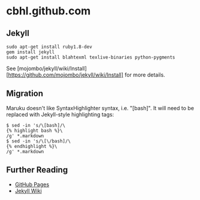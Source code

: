 cbhl.github.com
===============

Jekyll
------

    sudo apt-get install ruby1.8-dev
    gem install jekyll
    sudo apt-get install blahtexml texlive-binaries python-pygments

See [mojombo/jekyll/wiki/Install][https://github.com/mojombo/jekyll/wiki/Install] for more details.

Migration
---------

Maruku doesn't like SyntaxHighlighter syntax, i.e. "[bash]". It will need to be replaced with Jekyll-style highlighting tags:

    $ sed -in 's/\[bash]/\
    {% highlight bash %}\
    /g' *.markdown
    $ sed -in 's/\[\/bash]/\
    {% endhighlight %}\
    /g' *.markdown


Further Reading
---------------
* [GitHub Pages][]
* [Jekyll Wiki][]

[GitHub Pages]: <http://pages.github.com/>                "GitHub Pages"
[Jekyll Wiki]:  <https://github.com/mojombo/jekyll/wiki>  "Jekyll Wiki"

